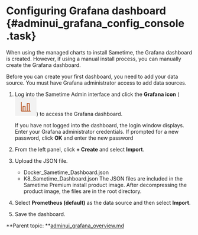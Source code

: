 # Configuring Grafana dashboard {#adminui_grafana_config_console .task}

When using the managed charts to install Sametime, the Grafana dashboard is created. However, if using a manual install process, you can manually create the Grafana dashboard.

Before you can create your first dashboard, you need to add your data source. You must have Grafana administrator access to add data sources.

1.  Log into the Sametime Admin interface and click the **Grafana icon** \(![Grafana icon](Images/adminui_icon_grafana.png)\) to access the Grafana dashboard.

    If you have not logged into the dashboard, the login window displays. Enter your Grafana administrator credentials. If prompted for a new password, click **OK** and enter the new password

2.  From the left panel, click **+ Create** and select **Import**.

3.  Upload the JSON file.

    -   Docker\_Sametime\_Dashboard.json
    -   K8\_Sametime\_Dashboard.json
    The JSON files are included in the Sametime Premium install product image. After decompressing the product image, the files are in the root directory.

4.  Select **Prometheus \(default\)** as the data source and then select **Import**.

5.  Save the dashboard.


**Parent topic: **[adminui\_grafana\_overview.md](adminui_grafana_overview.md)

